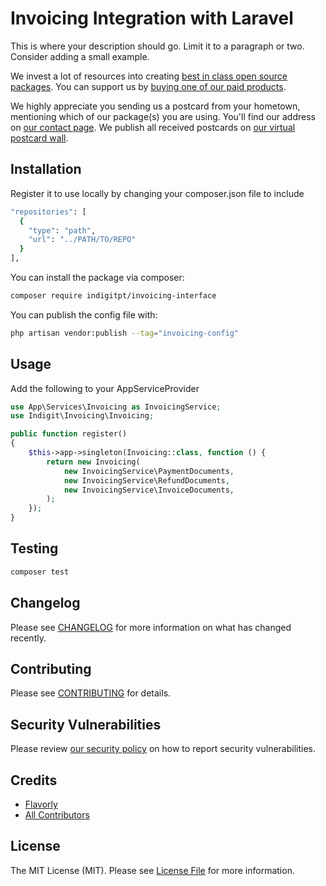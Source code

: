 # Invoicing Integration with Laravel

This is where your description should go. Limit it to a paragraph or two. Consider adding a small example.

We invest a lot of resources into creating [best in class open source packages](https://spatie.be/open-source). You can support us by [buying one of our paid products](https://spatie.be/open-source/support-us).

We highly appreciate you sending us a postcard from your hometown, mentioning which of our package(s) you are using. You'll find our address on [our contact page](https://spatie.be/about-us). We publish all received postcards on [our virtual postcard wall](https://spatie.be/open-source/postcards).

## Installation

Register it to use locally by changing your composer.json file to include

```bash
"repositories": [
  {
    "type": "path",
    "url": "../PATH/TO/REPO"
  }
],
```

You can install the package via composer:

```bash
composer require indigitpt/invoicing-interface
```

You can publish the config file with:

```bash
php artisan vendor:publish --tag="invoicing-config"
```

## Usage

Add the following to your AppServiceProvider

```php
use App\Services\Invoicing as InvoicingService;
use Indigit\Invoicing\Invoicing;

public function register()
{
    $this->app->singleton(Invoicing::class, function () {
        return new Invoicing(
            new InvoicingService\PaymentDocuments,
            new InvoicingService\RefundDocuments,
            new InvoicingService\InvoiceDocuments,
        );
    });
}
```

## Testing

```bash
composer test
```

## Changelog

Please see [CHANGELOG](CHANGELOG.md) for more information on what has changed recently.

## Contributing

Please see [CONTRIBUTING](CONTRIBUTING.md) for details.

## Security Vulnerabilities

Please review [our security policy](../../security/policy) on how to report security vulnerabilities.

## Credits

- [Flavorly](https://github.com/flavorly)
- [All Contributors](../../contributors)

## License

The MIT License (MIT). Please see [License File](LICENSE.md) for more information.
